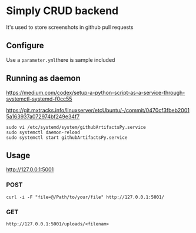 # Simply CRUD backend

It's used to store screenshots in github pull requests

## Configure

Use a `parameter.yml`there is sample included

## Running as daemon

https://medium.com/codex/setup-a-python-script-as-a-service-through-systemctl-systemd-f0cc55

https://git.mxtracks.info/linuxserver/etcUbuntu/-/commit/0470cf3fbeb20015a163937a072974bf249e34f7
```
sudo vi /etc/systemd/system/githubArtifactsPy.service
sudo systemctl daemon-reload
sudo systemctl start githubArtifactsPy.service
```

## Usage

http://127.0.0.1:5001

### POST

`curl -i -F "file=@/Path/to/your/file" http://127.0.0.1:5001/`

### GET

`http://127.0.0.1:5001/uploads/<filenam>`
